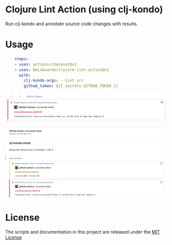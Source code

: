 # Clojure Lint Action (using clj-kondo)

Run clj-kondo and annotate source code changes with results.

# Usage

```yaml
    steps:
    - uses: actions/checkout@v1
    - uses: DeLaGuardo/clojure-lint-action@v1
      with:
        clj-kondo-args: --lint src
        github_token: ${{ secrets.GITHUB_TOKEN }}
```

![Annotation example](images/annotation.png)

![Check Run example](images/check-run.png)

# License

The scripts and documentation in this project are released under the [MIT License](LICENSE)
